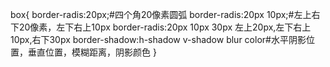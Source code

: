 box{
	border-radis:20px;#四个角20像素圆弧
	border-radis:20px 10px;#左上右下20像素，左下右上10px
	border-radis:20px 10px 30px 左上20px,左下右上10px,右下30px
	border-shadow:h-shadow v-shadow blur color#水平阴影位置，垂直位置，模糊距离，阴影颜色
	}